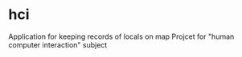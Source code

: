 # hci
Application for keeping records of locals on map
Projcet for "human computer interaction" subject
